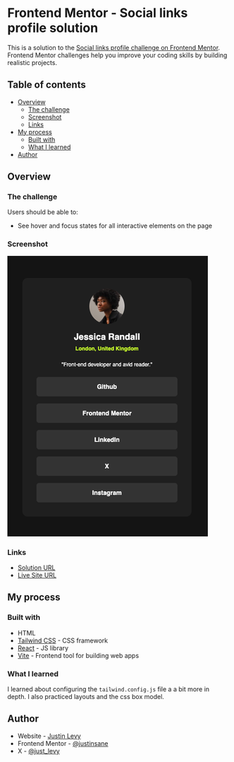 # Frontend Mentor - Social links profile solution

This is a solution to the [Social links profile challenge on Frontend Mentor](https://www.frontendmentor.io/challenges/social-links-profile-UG32l9m6dQ). Frontend Mentor challenges help you improve your coding skills by building realistic projects.

## Table of contents

- [Overview](#overview)
  - [The challenge](#the-challenge)
  - [Screenshot](#screenshot)
  - [Links](#links)
- [My process](#my-process)
  - [Built with](#built-with)
  - [What I learned](#what-i-learned)
- [Author](#author)

## Overview

### The challenge

Users should be able to:

- See hover and focus states for all interactive elements on the page

### Screenshot

![](./public/socialLinks.png)

### Links

- [Solution URL](https://your-solution-url.com)
- [Live Site URL](https://social-links-ten-ebon.vercel.app/)

## My process

### Built with

- HTML
- [Tailwind CSS](https://tailwindcss.com/) - CSS framework
- [React](https://reactjs.org/) - JS library
- [Vite](https://vitejs.dev/) - Frontend tool for building web apps

### What I learned

I learned about configuring the `tailwind.config.js` file a a bit more in depth. I also practiced layouts and the css box model.

## Author

- Website - [Justin Levy](https://www.justlevy.com)
- Frontend Mentor - [@justinsane](https://www.frontendmentor.io/profile/justinsane)
- X - [@just_levy](https://www.x.com/just_levy)
